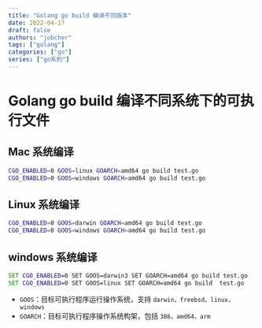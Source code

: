```yaml
---
title: "Golang go build 编译不同版本"
date: 2022-04-17
draft: false
authors: "jobcher"
tags: ["golang"]
categories: ["go"]
series: ["go系列"]
---
```


# Golang go build 编译不同系统下的可执行文件

## Mac 系统编译

```sh
CGO_ENABLED=0 GOOS=linux GOARCH=amd64 go build test.go
CGO_ENABLED=0 GOOS=windows GOARCH=amd64 go build test.go
```

## Linux 系统编译

```sh
CGO_ENABLED=0 GOOS=darwin GOARCH=amd64 go build test.go
CGO_ENABLED=0 GOOS=windows GOARCH=amd64 go build test.go
```

## windows 系统编译

```bat
SET CGO_ENABLED=0 SET GOOS=darwin3 SET GOARCH=amd64 go build test.go
SET CGO_ENABLED=0 SET GOOS=linux SET GOARCH=amd64 go build  test.go
```

- `GOOS`：目标可执行程序运行操作系统，支持 `darwin，freebsd，linux，windows`
- `GOARCH`：目标可执行程序操作系统构架，包括 `386，amd64，arm`
